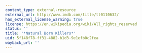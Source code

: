 ```yaml
---
content_type: external-resource
external_url: http://www.imdb.com/title/tt0110632/
has_external_license_warning: true
license: https://en.wikipedia.org/wiki/All_rights_reserved
status: ''
title: '*Natural Born Killers*'
uid: 5f148f78-ff31-4882-b1d3-9e1efb0c2fea
wayback_url: ''
---
```


